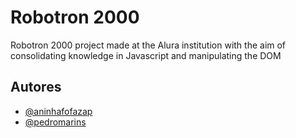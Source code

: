 
# Robotron 2000
 Robotron 2000 project made at the Alura institution with the aim of consolidating knowledge in Javascript and manipulating the DOM


## Autores

- [@aninhafofazap](https://github.com/aninhafofazap)
- [@pedromarins](https://github.com/pedromarins)



